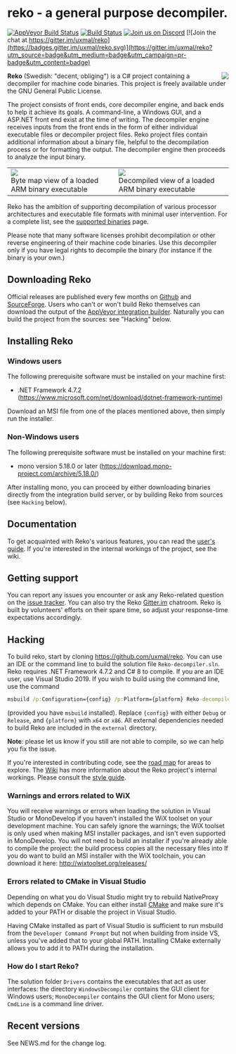 
# reko - a general purpose decompiler.

[![AppVeyor Build Status](https://ci.appveyor.com/api/projects/status/github/uxmal/reko?branch=master&svg=true)](https://ci.appveyor.com/project/uxmal/reko)
 [![Build Status](https://travis-ci.org/uxmal/reko.svg?branch=master)](https://travis-ci.org/uxmal/reko) 
 [![Join us on Discord](https://img.shields.io/static/v1?link=https://discord.gg/9PMWVxEjqr&message=Join%20Discord&logo=discord&style=flat&color=107090&labelColor=5E5E5E&label=&logoColor=white)](https://discord.gg/9PMWVxEjqr)
 [![Join the chat at https://gitter.im/uxmal/reko](https://badges.gitter.im/uxmal/reko.svg)](https://gitter.im/uxmal/reko?utm_source=badge&utm_medium=badge&utm_campaign=pr-badge&utm_content=badge)

 
<img align="right" src="web/images/reko.png" /> 

**Reko** (Swedish: "decent, obliging") is a C# project containing
a decompiler for machine code binaries.  This project is freely
available under the GNU General Public License.

The project consists of front ends, core decompiler engine, and back
ends to help it achieve its goals.  A command-line, a Windows GUI,
and a ASP.NET front end exist at the time of writing.  The decompiler
engine receives inputs from the front ends in the form of either
individual executable files or decompiler project files. Reko
project files contain additional information about a binary file,
helpful to the decompilation process or for formatting the output.
The decompiler engine then proceeds to analyze the input binary.

<table>
    <tr>
        <td>
            <a href="doc/img/mem-map-full.png"><img src="doc/img/mem-map-640.png" border="0" /></a><br />
            Byte map view of a loaded ARM binary executable
        </td>
        <td>
            <a href="doc/img/structure-full.png"><img src="doc/img/structure-640.png" border="0" /></a><br />
            Decompiled view of a loaded ARM binary executable
        </td>
    </tr>
</table>

Reko has the ambition of supporting decompilation of various 
processor architectures and executable file formats with minimal user
intervention. For a complete list, see the
[supported binaries](https://github.com/uxmal/reko/wiki/Supported-binaries) 
page.

Please note that many software licenses prohibit decompilation or
other reverse engineering of their machine code binaries. Use this
decompiler only if you have legal rights to decompile the binary
(for instance if the binary is your own.)

## Downloading Reko

Official releases are published every few months on [Github](https://github.com/uxmal/reko/releases)
and [SourceForge](https://sourceforge.net/projects/decompiler/files/). 
Users who can't or won't build Reko themselves can download the output
of the [AppVeyor integration builder](https://ci.appveyor.com/project/uxmal/reko/build/artifacts).
Naturally you can build the project from the sources: see "Hacking" 
below.

## Installing Reko

### Windows users

The following prerequisite software must be installed on your machine first:
* .NET Framework 4.7.2 (https://www.microsoft.com/net/download/dotnet-framework-runtime)

Download an MSI file from one of the places mentioned above, then simply run
the installer.

### Non-Windows users

The following prerequisite software must be installed on your machine first:
* mono version 5.18.0 or later (https://download.mono-project.com/archive/5.18.0/)

After installing mono, you can proceed by either downloading binaries directly
from the integration build server, or by building Reko from sources (see `Hacking` 
below).

## Documentation

To get acquainted with Reko's various features, you can read the 
[user's guide](doc/guide/reko.md). If you're interested in the internal workings
of the project, see the wiki.

## Getting support

You can report any issues you encounter or ask any Reko-related question
on the [issue tracker](https://github.com/uxmal/reko/issues).
You can also try the Reko [Gitter.im](https://gitter.im/uxmal/reko)
chatroom. Reko is built by volunteers' efforts on their
spare time, so adjust your response-time expectations accordingly.

## Hacking

To build reko, start by cloning https://github.com/uxmal/reko. You
can use an IDE or the command line to build the solution file
`Reko-decompiler.sln`. Reko requires .NET Framework 4.7.2 and C# 8
to compile. If you are an IDE user, use Visual Studio 2019.
If you wish to build using the command line, use the command

```cmd
msbuild /p:Configuration={config} /p:Platform={platform} Reko-decompiler.sln
```
(provided you have ```msbuild``` installed). Replace `{config}` with either
`Debug` or `Release`, and `{platform}` with `x64` or `x86`. All external
dependencies needed to build Reko are included in the `external` directory.

**Note**: please let us know if you still are not able to compile,
so we can help you fix the issue.

If you're interested in contributing code, see the
[road map](https://github.com/uxmal/reko/wiki/Roadmap) for areas to explore.
The [Wiki](https://github.com/uxmal/reko/wiki) has more information
about the Reko project's internal workings. Please consult the
 [style guide](https://github.com/uxmal/reko/blob/master/doc/style.md).

### Warnings and errors related to WiX

You will receive warnings or errors when loading the solution in Visual Studio
or MonoDevelop if you haven't installed the WiX toolset on your
development machine. You can safely ignore the warnings; the WiX
toolset is only used when making MSI installer packages, and isn't even
supported in MonoDevelop. You will not need to build an installer if
you're already able to compile the project: the build process copies
all the necessary files into If you do want to build an MSI installer
with the WiX toolchain, you can download it here:
http://wixtoolset.org/releases/

### Errors related to CMake in Visual Studio

Depending on what you do Visual Studio might try to rebuild NativeProxy which
depends on CMake. You can either install [CMake](https://cmake.org/download/)
and make sure it's added to your PATH or disable the project in Visual Studio.

Having CMake installed as part of Visual Studio is sufficient to run msbuild
from the `Developer Command Prompt` but not when building from inside VS,
unless you've added that to your global PATH. Installing CMake externally allows
you to add it to PATH during the installation.

### How do I start Reko?

The solution folder `Drivers` contains the executables that act
as user interfaces: the directory `WindowsDecompiler` contains
the GUI client for Windows users; `MonoDecompiler` contains the GUI
client for Mono users; `CmdLine` is a command line driver.

## Recent versions

See NEWS.md for the change log.
